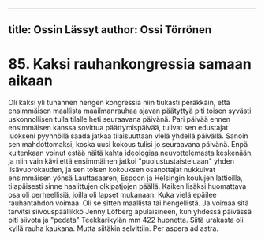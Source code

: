 
---
title: Ossin Lässyt
author: Ossi Törrönen
---

    
# 85. Kaksi rauhankongressia samaan aikaan

Oli kaksi yli tuhannen hengen kongressia niin tiukasti peräkkäin, että ensimmäisen maallista 
maailmanrauhaa ajavan päätyttyä piti toisen syvästi uskonnollisen tulla tilalle heti seuraavana päivänä. 
Pari päivää ennen ensimmäisen kanssa sovittua päättymispäivää, tulivat sen edustajat luokseni 
pyynnöllä saada jatkaa tilaisuuttaan vielä yhdellä päivällä. Sanoin sen mahdottomaksi, koska uusi 
kokous tulisi jo seuraavana päivänä. Enpä kuitenkaan voinut estää näitä kahta ideologiaa 
neuvottelemasta keskenään, ja niin vain kävi että ensimmäinen jatkoi "puolustustaisteluaan" yhden 
lisävuorokauden, ja sen toisen kokouksen osanottajat nukkuivat ensimmäisen yönsä Lauttasaaren, 
Espoon ja Helsingin koulujen lattioilla, tilapäisesti sinne haalittujen olkipatjojen päällä. Kaiken lisäksi 
huomattava osa oli perheellisiä, joilla oli lapset mukanaan. Kuka vielä epäilee rauhantahdon voimaa. 
Oli se sitten maallista tai hengellistä. Ja voimaa sitä tarvitsi siivouspäällikkö Jenny Löfberg 
apulaisineen, kun yhdessä päivässä piti siivota ja "pedata" Teekkarikylän mm 422 huonetta. Siitä 
urakasta oli kyllä rauha kaukana. Mutta siitäkin selvittiin. Per aspera ad astra.
